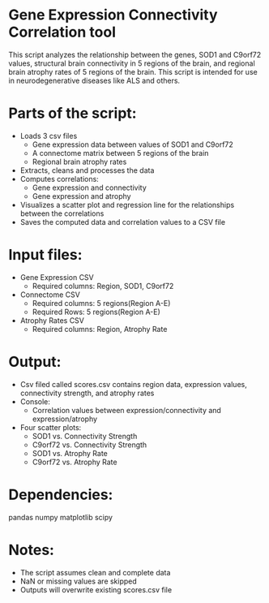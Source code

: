 # Gene Expression Connectivity Correlation tool

This script analyzes the relationship between the genes, SOD1 and C9orf72 values, structural brain connectivity in 5 regions of the brain, and regional brain atrophy rates of 5 regions of the brain.
This script is intended for use in neurodegenerative diseases like ALS and others. 

# Parts of the script:
-  Loads 3 csv files
    -    Gene expression data between values of SOD1 and C9orf72
    -    A connectome matrix between 5 regions of the brain
    -    Regional brain atrophy rates
-  Extracts, cleans and processes the data
-  Computes correlations:
    -    Gene expression and connectivity
    -    Gene expression and atrophy
-  Visualizes a scatter plot and regression line for the relationships between the correlations
-  Saves the computed data and correlation values to a CSV file

# Input files:
-  Gene Expression CSV
   - Required columns: Region, SOD1, C9orf72
- Connectome CSV
    - Required columns: 5 regions(Region A-E)
    - Required Rows: 5 regions(Region A-E)
- Atrophy Rates CSV
    - Required columns: Region, Atrophy Rate

# Output:
-  Csv filed called scores.csv contains region data, expression values, connectivity strength, and atrophy rates
-  Console:
    - Correlation values between expression/connectivity and expression/atrophy
- Four scatter plots:
    - SOD1 vs. Connectivity Strength
    - C9orf72 vs. Connectivity Strength
    - SOD1 vs. Atrophy Rate
    - C9orf72 vs. Atrophy Rate

# Dependencies:
  pandas numpy matplotlib scipy

# Notes:
- The script assumes clean and complete data
- NaN or missing values are skipped
- Outputs will overwrite existing scores.csv file

